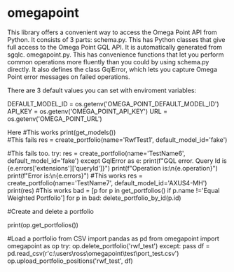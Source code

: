 # omegapoint
This library offers a convenient way to access the Omega Point API from Python. It consists of 3 parts: 
    schema.py. This has Python classes that give full access to the Omega Point GQL API. It is automatically generated from sgqlc. 
    omegapoint.py. This has convenience functions that let you perform common operations more fluently than you could by using schema.py directly.
        It also defines the class GqlError, which lets you capture Omega Point error messages on failed operations. 

There are 3 default values you can set with enviroment variables:
 
DEFAULT_MODEL_ID = os.getenv('OMEGA_POINT_DEFAULT_MODEL_ID')
API_KEY = os.getenv('OMEGA_POINT_API_KEY')
URL = os.getenv('OMEGA_POINT_URL')


Here 
#This works
print(get_models())    
#This fails
res = create_portfolio(name='RwfTest1', default_model_id='fake')

#This fails too.
try:
    res = create_portfolio(name='TestName6', default_model_id='fake')
except GqlError as e:
    print(f"GQL error. Query Id is {e.errors['extensions']['queryId']}")
    print(f"Operation is:\n{e.operation}")
    print(f"Error is:\n{e.errors}")
#This works
res = create_portfolio(name='TestName7', default_model_id='AXUS4-MH')
print(res)
#This works
bad = [p for p in get_portfolios() if p.name !='Equal Weighted Portfolio']
for p in bad:
    delete_portfolio_by_id(p.id)

#Create and delete a portfolio

print(op.get_portfolios())

#Load a portfolio from CSV 
import pandas as pd
from omegapoint import omegapoint as op
try:
    op.delete_portfolio('rwf_test')
except: pass
df = pd.read_csv(r'c:\users\ross\omegapoint\test\port_test.csv')
op.upload_portfolio_positions('rwf_test', df)

